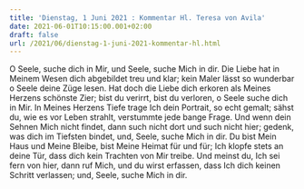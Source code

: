 ```yaml
---
title: 'Dienstag, 1 Juni 2021 : Kommentar Hl. Teresa von Avila'
date: 2021-06-01T10:15:00.001+02:00
draft: false
url: /2021/06/dienstag-1-juni-2021-kommentar-hl.html
---
```


O Seele, suche dich in Mir, und Seele, suche Mich in dir. Die Liebe hat in Meinem Wesen dich abgebildet treu und klar; kein Maler lässt so wunderbar o Seele deine Züge lesen. Hat doch die Liebe dich erkoren als Meines Herzens schönste Zier; bist du verirrt, bist du verloren, o Seele suche dich in Mir. In Meines Herzens Tiefe trage Ich dein Portrait, so echt gemalt; sähst du, wie es vor Leben strahlt, verstummte jede bange Frage. Und wenn dein Sehnen Mich nicht findet, dann such nicht dort und such nicht hier; gedenk, was dich im Tiefsten bindet, und, Seele, suche Mich in dir. Du bist Mein Haus und Meine Bleibe, bist Meine Heimat für und für; Ich klopfe stets an deine Tür, dass dich kein Trachten von Mir treibe. Und meinst du, Ich sei fern von hier, dann ruf Mich, und du wirst erfassen, dass Ich dich keinen Schritt verlassen; und, Seele, suche Mich in dir.
